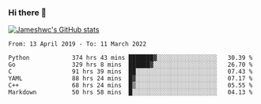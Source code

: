 ### Hi there 👋

[![Jameshwc's GitHub stats](https://github-readme-stats.vercel.app/api?username=jameshwc)](https://github.com/anuraghazra/github-readme-stats)

<!--START_SECTION:waka-->

```text
From: 13 April 2019 - To: 11 March 2022

Python            374 hrs 43 mins ███████▓░░░░░░░░░░░░░░░░░   30.39 %
Go                329 hrs 8 mins  ██████▓░░░░░░░░░░░░░░░░░░   26.70 %
C                 91 hrs 39 mins  ██░░░░░░░░░░░░░░░░░░░░░░░   07.43 %
YAML              88 hrs 24 mins  █▓░░░░░░░░░░░░░░░░░░░░░░░   07.17 %
C++               68 hrs 24 mins  █▒░░░░░░░░░░░░░░░░░░░░░░░   05.55 %
Markdown          50 hrs 58 mins  █░░░░░░░░░░░░░░░░░░░░░░░░   04.13 %
```

<!--END_SECTION:waka-->